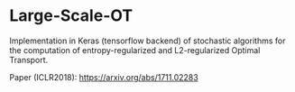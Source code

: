 # Large-Scale-OT

Implementation in Keras (tensorflow backend) of stochastic algorithms for the computation of entropy-regularized and L2-regularized Optimal Transport.

Paper (ICLR2018): https://arxiv.org/abs/1711.02283 

